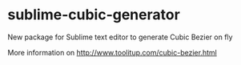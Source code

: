 sublime-cubic-generator
=======================

New package for Sublime text editor to generate Cubic Bezier on fly

More information on http://www.toolitup.com/cubic-bezier.html
